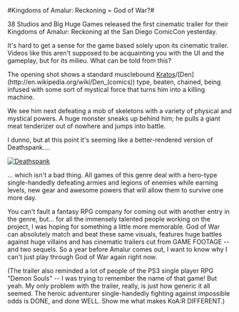 #Kingdoms of Amalur: Reckoning = God of War?#



38 Studios and Big Huge Games released the first cinematic trailer for their Kingdoms of Amalur: Reckoning at the San Diego ComicCon yesterday.

It's hard to get a sense for the game based solely upon its cinematic trailer. Videos like this aren't supposed to be acquainting you with the UI and the gameplay, but for its milieu. What can be told from this?

The opening shot shows a standard musclebound [Kratos](http://en.wikipedia.org/wiki/Kratos_(God_of_War))/[Den](http://en.wikipedia.org/wiki/Den_(comics)) type, beaten, chained, being infused with some sort of mystical force that turns him into a killing machine.

We see him next defeating a mob of skeletons with a variety of physical and mystical powers. A huge monster sneaks up behind him; he pulls a giant meat tenderizer out of nowhere and jumps into battle.

I dunno, but at this point it's seeming like a better-rendered version of Deathspank....

[![](http://westkarana.com/wp-content/uploads/2010/07/deathspank-480x270.jpg "Deathspank")](http://westkarana.com/wp-content/uploads/2010/07/deathspank.jpg)

... which isn't a bad thing. All games of this genre deal with a hero-type single-handedly defeating armies and legions of enemies while earning levels, new gear and awesome powers that will allow them to survive one more day.

You can't fault a fantasy RPG company for coming out with another entry in the genre, but... for all the immensely talented people working on the project, I was hoping for something a little more memorable. God of War can absolutely match and beat these same visuals, features huge battles against huge villains and has cinematic trailers cut from GAME FOOTAGE -- and two sequels. So a year before Amalur comes out, I want to know why I can't just play through God of War again right now.

(The trailer also reminded a lot of people of the PS3 single player RPG "Demon Souls" -- I was trying to remember the name of that game! But yeah. My only problem with the trailer, really, is just how generic it all seemed. The heroic adventurer single-handedly fighting against impossible odds is DONE, and done WELL. Show me what makes KoA:R DIFFERENT.)
